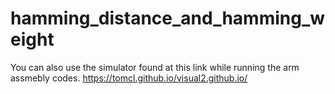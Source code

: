 # hamming_distance_and_hamming_weight
You can also use the simulator found at this link while running the arm assmebly codes.
https://tomcl.github.io/visual2.github.io/

